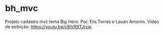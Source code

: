 # bh_mvc
Projeto cadastro mvc tema Big Hero.
Por: Elis Torres e Lauan Amorim.
Vídeo de exibição: https://youtu.be/c9iVR9TJrzw
